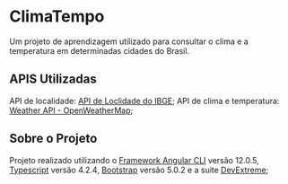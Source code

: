 # ClimaTempo

Um projeto de aprendizagem utilizado para consultar o clima e a temperatura em determinadas cidades do Brasil.

## APIS Utilizadas

API de localidade: [API de Loclidade do IBGE](https://servicodados.ibge.gov.br/api/docs/localidades);
API de clima e temperatura: [Weather API - OpenWeatherMap](https://openweathermap.org/api);

## Sobre o Projeto

Projeto realizado utilizando o [Framework Angular CLI](https://github.com/angular/angular-cli) versão 12.0.5, [Typescript](https://www.typescriptlang.org/) versão 4.2.4, [Bootstrap](https://getbootstrap.com/) versão 5.0.2 e a suite [DevExtreme](https://js.devexpress.com/);
